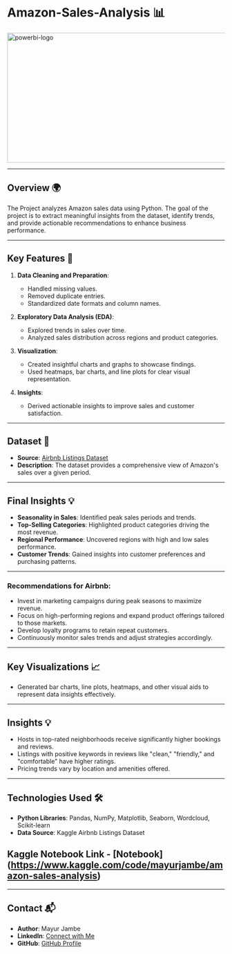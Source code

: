 # Amazon-Sales-Analysis 📊


<img src="https://i.imgur.com/reHlxuI.jpeg" alt="powerbi-logo" width="1200" height="300"/>

---

## Overview 🌍

The Project analyzes Amazon sales data using Python. The goal of the project is to extract meaningful insights from the dataset, identify trends, and provide actionable recommendations to enhance business performance.

---

## Key Features 🚀
1. **Data Cleaning and Preparation**:
   - Handled missing values.
   - Removed duplicate entries.
   - Standardized date formats and column names.
   
2. **Exploratory Data Analysis (EDA)**:
   - Explored trends in sales over time.
   - Analyzed sales distribution across regions and product categories.
   
3. **Visualization**:
   - Created insightful charts and graphs to showcase findings.
   - Used heatmaps, bar charts, and line plots for clear visual representation.
   
4. **Insights**:
   - Derived actionable insights to improve sales and customer satisfaction.
     
---

## Dataset 📂
- **Source**: [Airbnb Listings Dataset](https://www.kaggle.com/datasets/mayurjambe/data-amazon-sales) 
- **Description**: The dataset provides a comprehensive view of Amazon's sales over a given period.

---

## Final Insights 💡
- **Seasonality in Sales**: Identified peak sales periods and trends.
- **Top-Selling Categories**: Highlighted product categories driving the most revenue.
- **Regional Performance**: Uncovered regions with high and low sales performance.
- **Customer Trends**: Gained insights into customer preferences and purchasing patterns.

---

### Recommendations for Airbnb:
- Invest in marketing campaigns during peak seasons to maximize revenue.
- Focus on high-performing regions and expand product offerings tailored to those markets.
- Develop loyalty programs to retain repeat customers.
- Continuously monitor sales trends and adjust strategies accordingly.

---

## Key Visualizations 📈
- Generated bar charts, line plots, heatmaps, and other visual aids to represent data insights effectively.

---

## Insights 💡
- Hosts in top-rated neighborhoods receive significantly higher bookings and reviews.
- Listings with positive keywords in reviews like "clean," "friendly," and "comfortable" have higher ratings.
- Pricing trends vary by location and amenities offered.

---
## Technologies Used 🛠️
- **Python Libraries**: Pandas, NumPy, Matplotlib, Seaborn, Wordcloud, Scikit-learn
- **Data Source**: Kaggle Airbnb Listings Dataset
## Kaggle Notebook Link - [Notebook] (https://www.kaggle.com/code/mayurjambe/amazon-sales-analysis)


---

## Contact 📬
- **Author**: Mayur Jambe  
- **LinkedIn**: [Connect with Me](https://www.linkedin.com/in/mayurjambe42/)  
- **GitHub**: [GitHub Profile](https://github.com/mayur-42)  


